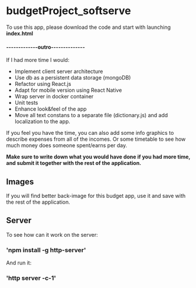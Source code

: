 # budgetProject_softserve

To use this app, please download the code and start with launching **index.html**

#### -------------outro--------------

If I had more time I would:

- Implement client server architecture
- Use db as a persistent data storage (mongoDB)
- Refactor using React.js
- Adapt for mobile version using React Native
- Wrap server in docker container
- Unit tests
- Enhance look&feel of the app
- Move all text constans to a separate file (dictionary.js) and add localization to the app.

If you feel you have the time, you can also add some info graphics to describe expenses from all of the incomes.
Or some timetable to see how much money does someone spent/earns per day.

**Make sure to write down what you would have done if you had more time, and submit it together with the rest of the application.**

## Images

If you will find better back-image for this budget app, use it and save with the rest of the application.

## Server

To see how can it work on the server:

### 'npm install -g http-server'

And run it:

### 'http server -c-1'
